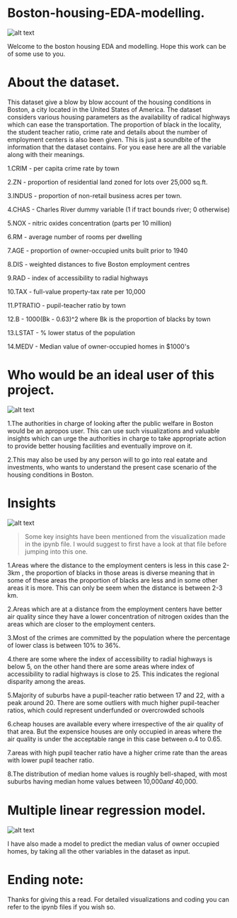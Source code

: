 # Boston-housing-EDA-modelling.

![alt text](https://live.staticflickr.com/1957/43555391580_ea8259a894_b.jpg)

Welcome to the boston housing EDA and modelling. Hope this work can be of some use to you.

# About the dataset.

This dataset give a blow by blow account of the housing conditions in Boston, a city located in the United States of America. The dataset considers various housing parameters as the availability of radical highways which can ease the transportation. The proportion of black in the locality, the student teacher ratio, crime rate and details about the number of employment centers is also been given. This is just a soundbite of the information that the dataset contains. For you ease here are all the variable along with their meanings.

1.CRIM - per capita crime rate by town

2.ZN - proportion of residential land zoned for lots over 25,000 sq.ft.

3.INDUS - proportion of non-retail business acres per town.

4.CHAS - Charles River dummy variable (1 if tract bounds river; 0 otherwise)

5.NOX - nitric oxides concentration (parts per 10 million)

6.RM - average number of rooms per dwelling

7.AGE - proportion of owner-occupied units built prior to 1940

8.DIS - weighted distances to five Boston employment centres

9.RAD - index of accessibility to radial highways

10.TAX - full-value property-tax rate per 10,000

11.PTRATIO - pupil-teacher ratio by town

12.B - 1000(Bk - 0.63)^2 where Bk is the proportion of blacks by town

13.LSTAT - % lower status of the population

14.MEDV - Median value of owner-occupied homes in $1000's

# Who would be an ideal user of this project.

![alt text](https://th.bing.com/th/id/OIP.NfQXJGQIFEdceeyi1sIW8AHaHa?pid=ImgDet&rs=1)

1.The authorities in charge of looking after the public welfare in Boston would be an apropos user. This can use such visualizations and valuable insights which can urge the authorities in charge to take appropriate action to provide better housing facilities and eventually improve on it.

2.This may also be used by any person will to go into real eatate and investments, who wants to understand the present case scenario of the housing conditions in Boston.

# Insights

![alt text](https://th.bing.com/th/id/OIP.fz5lzLbQT2ir0Vzmn0L0wAHaE7?pid=ImgDet&rs=1)

>Some key insights have been mentioned from the visualization made in the ipynb file. I would suggest to first have a look at that file before jumping into this one.

1.Areas where the distance to the employment centers is less in this case 2-3km , the proportion of blacks in those areas is diverse meaning that in some of these areas the proportion of blacks are less and in some other areas it is more. This can only be seem when the distance is between 2-3 km.

2.Areas which are at a distance from the employment centers have better air quality since they have a lower concentration of nitrogen oxides than the areas which are closer to the employment centers.

3.Most of the crimes are committed by the population where the percentage of lower class is between 10% to 36%.

4.there are some where the index of accessibility to radial highways is below 5, on the other hand there are some areas where index of accessibility to radial highways is close to 25. This indicates the regional disparity among the areas.

5.Majority of suburbs have a pupil-teacher ratio between 17 and 22, with a peak around 20. There are some outliers with much higher pupil-teacher ratios, which could represent underfunded or overcrowded schools

6.cheap houses are available every where irrespective of the air quality of that area. But the expensice houses are only occupied in areas where the air quality is under the acceptable range in this case between o.4 to 0.65.

7.areas with high pupil teacher ratio have a higher crime rate than the areas with lower pupil teacher ratio.

8.The distribution of median home values is roughly bell-shaped, with most suburbs having median home values between  10,000𝑎𝑛𝑑
 40,000.

# Multiple linear regression model.

![alt text](https://i0.wp.com/conceptshacked.com/wp-content/uploads/2020/11/Regression-line-min.png?w=1800&ssl=1)

I have also made a model to predict the median valus of owner occupied homes, by taking all the other variables in the dataset as input.

# Ending note:

Thanks for giving this a read. For detailed visualizations and coding you can refer to the ipynb files if you wish so.